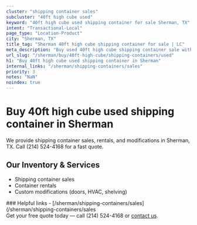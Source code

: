 ```yaml
---
cluster: "shipping container sales"
subcluster: "40ft high cube used"
keyword: "40ft high cube used shipping container for sale Sherman, TX"
intent: "Transactional-Local"
page_type: "Location-Product"
city: "Sherman, TX"
title_tag: "Sherman 40ft high cube shipping container for sale | LC"
meta_description: "Buy used 40ft high cube shipping container sale with local delivery in Sherman, TX. LC Container — local Since 2003. Request a fast quote today."
url_slug: "/sherman/buy/40ft-high-cube/shipping-containers/used"
h1: "Buy 40ft high cube used shipping container in Sherman"
internal_links: "/sherman/shipping-containers/sales"
priority: 3
notes: "NaN"
noindex: true
---
```


# Buy 40ft high cube used shipping container in Sherman

We provide shipping container sales, rentals, and modifications in Sherman, TX. Call (214) 524-4168 for a fast quote.

## Our Inventory & Services
- Shipping container sales
- Container rentals
- Custom modifications (doors, HVAC, shelving)

<div data-section="internal-links">
### Helpful links
- [/sherman/shipping-containers/sales](/sherman/shipping-containers/sales
</div>

<div data-section="cta">
Get your free quote today — call (214) 524-4168 or <a href="/contact">contact us</a>.
</div>

<script type="application/ld+json">{"@context":"https://schema.org","@type":"FAQPage","mainEntity":[{"@type":"Question","name":"How much does delivery cost in Sherman, TX?","acceptedAnswer":{"@type":"Answer","text":"Delivery costs vary by distance and container size. Most deliveries in Sherman, TX range from $150-$300. Call (214) 524-4168 for an exact quote based on your specific location."}},{"@type":"Question","name":"Do you offer financing or payment plans?","acceptedAnswer":{"@type":"Answer","text":"We accept major credit cards, checks, and can discuss commercial terms for bulk purchases. Call (214) 524-4168 to discuss options."}},{"@type":"Question","name":"Can you customize containers in Sherman, TX?","acceptedAnswer":{"@type":"Answer","text":"Yes — we perform modifications like doors, HVAC, insulation, and shelving. Request a custom quote at (214) 524-4168 or via our contact form."}}]}</script>
